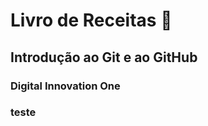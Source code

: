 # Livro de Receitas :cactus:



## Introdução ao Git e ao GitHub

### Digital Innovation One

### teste

